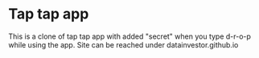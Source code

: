 # Tap tap app
This is a clone of tap tap app with added "secret" when you type d-r-o-p while using the app. 
Site can be reached under <url>datainvestor.github.io</url>
